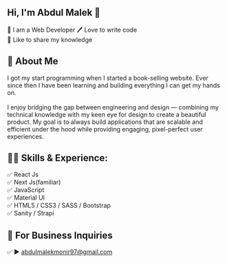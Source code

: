 ## Hi, I'm Abdul Malek 👋

<p>
👑 I am a Web Developer 
🖊️ Love to write code <br> 
🎤 Like to share my knowledge </p>

## 🚀 About Me

I got my start programming when I started a book-selling website. Ever since then I have been learning and building everything I can get my hands on.
<br><br>
I enjoy bridging the gap between engineering and design — combining my technical knowledge with my keen eye for design to create a beautiful product. My goal is to always build applications that are scalable and efficient under the hood while providing engaging, pixel-perfect user experiences.

## 👨‍💻 Skills & Experience:

✅ React Js <br>
✅ Next Js(familiar) <br>
✅ JavaScript <br>
✅ Material UI <br>
✅ HTML5 / CSS3 / SASS / Bootstrap <br>
✅ Sanity / Strapi <br>

## 📧 For Business Inquiries

✅ ► abdulmalekmonir97@gmail.com
